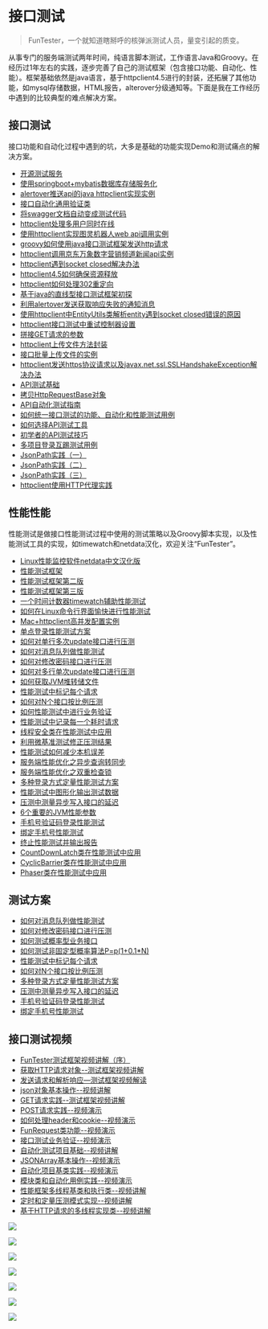 # 接口测试

> FunTester，一个就知道瞎掰呼的核弹派测试人员，量变引起的质变。

从事专门的服务端测试两年时间，纯语言脚本测试，工作语言Java和Groovy。在经历过1年左右的实践，逐步完善了自己的测试框架（包含接口功能、自动化、性能）。框架基础依然是java语言，基于httpclient4.5进行的封装，还拓展了其他功能，如mysql存储数据，HTML报告，alterover分级通知等。下面是我在工作经历中遇到的比较典型的难点解决方案。


## 接口测试

接口功能和自动化过程中遇到的坑，大多是基础的功能实现Demo和测试痛点的解决方案。

- [开源测试服务](https://mp.weixin.qq.com/s/ZOs0cp_vt6_iiundHaKk4g)
- [使用springboot+mybatis数据库存储服务化](https://mp.weixin.qq.com/s/N_5tHW1JJLZlxCaDI2PvyQ)
- [alertover推送api的java httpclient实现实例](https://mp.weixin.qq.com/s/DJXCBEG3SbybfbT6blO1jA)
- [接口自动化通用验证类](https://mp.weixin.qq.com/s/fP1clCKkLREfg6POKV5n1A)
- [将swagger文档自动变成测试代码](https://mp.weixin.qq.com/s/SY8mVenj0zMe5b47GS9VSQ)
- [httpclient处理多用户同时在线](https://mp.weixin.qq.com/s/Nuc30Fwy6-Qyr-Pc65t1_g)
- [使用httpclient实现图灵机器人web api调用实例](https://mp.weixin.qq.com/s/dYyxvAhwSmJkNI8N9lYQfg)
- [groovy如何使用java接口测试框架发送http请求](https://mp.weixin.qq.com/s/KF5lzMT-E2IBOkp_UjuC4g)
- [httpclient调用京东万象数字营销频道新闻api实例](https://mp.weixin.qq.com/s/kSqgSbPci-q2pfsdcU5Ekw)
- [httpclient遇到socket closed解决办法](https://mp.weixin.qq.com/s/mDRC7mssKmnvcI6StQWIBQ)
- [httpclient4.5如何确保资源释放](https://mp.weixin.qq.com/s/373Lx1bv0vi-pIBgWNzC9Q)
- [httpclient如何处理302重定向](https://mp.weixin.qq.com/s/vg354AjPKhIZsnSu4GZjZg)
- [基于java的直线型接口测试框架初探](https://mp.weixin.qq.com/s/xhg4exdb1G18-nG5E7exkQ)
- [利用alertover发送获取响应失败的通知消息](https://mp.weixin.qq.com/s/w6y2UkgL3J20mAxc8fq0tA)
- [使用httpclient中EntityUtils类解析entity遇到socket closed错误的原因](https://mp.weixin.qq.com/s/RJnuOa2K6aRCElJafkFeug)
- [httpclient接口测试中重试控制器设置](https://mp.weixin.qq.com/s/hknNdq_ybQ1MoXh_dI3JVA)
- [拼接GET请求的参数](https://mp.weixin.qq.com/s/EGw_97scexH_3m2Uc8Ye5A)
- [httpclient上传文件方法封装](https://mp.weixin.qq.com/s/HIrwl5ullvEmn_UuyLKkRg)
- [接口批量上传文件的实例](https://mp.weixin.qq.com/s/wZwkWchXXC6iddX1oVEnZQ)
- [httpclient发送https协议请求以及javax.net.ssl.SSLHandshakeException解决办法](https://mp.weixin.qq.com/s/uSHhKRrL2f9USKpSykkpkQ)
- [API测试基础](https://mp.weixin.qq.com/s/bkbUEa9CF21xMYSlhPcULw)
- [拷贝HttpRequestBase对象](https://mp.weixin.qq.com/s/kxB1c0GmSF5OAM15UQJU2Q)
- [API自动化测试指南](https://mp.weixin.qq.com/s/uy_Vn_ZVUEu3YAI1gW2T_A)
- [如何统一接口测试的功能、自动化和性能测试用例](https://mp.weixin.qq.com/s/1xqtXNVw7BdUa03nVcsMTg)
- [如何选择API测试工具](https://mp.weixin.qq.com/s/m2TNJDiqAAWYV9L6UP-29w)
- [初学者的API测试技巧](https://mp.weixin.qq.com/s/_uk6dw5Q7CfS-gXGH-TZEQ)
- [多项目登录互踢测试用例](https://mp.weixin.qq.com/s/Nn_CUy_j7j6bUwHSkO0pCQ)
- [JsonPath实践（一）](https://mp.weixin.qq.com/s/Cq0_v_ptbGd4f5y8HIsq7w)
- [JsonPath实践（二）](https://mp.weixin.qq.com/s/w_iJTiuQahIw6U00CJVJZg)
- [JsonPath实践（三）](https://mp.weixin.qq.com/s/58A3k0T6dbOkBJ5nRYKDqA)
- [httpclient使用HTTP代理实践](https://mp.weixin.qq.com/s/24IJwJ1TJWHdfj0PzSjmvw)

## 性能性能

性能测试是做接口性能测试过程中使用的测试策略以及Groovy脚本实现，以及性能测试工具的实现，如timewatch和netdata汉化，欢迎关注“FunTester”。

- [Linux性能监控软件netdata中文汉化版](https://mp.weixin.qq.com/s/7VG7gHx7FUvsuNtBTJpjWA)
- [性能测试框架](https://mp.weixin.qq.com/s/3_09j7-5ex35u30HQRyWug)
- [性能测试框架第二版](https://mp.weixin.qq.com/s/JPyGQ2DRC6EVBmZkxAoVWA)
- [性能测试框架第三版](https://mp.weixin.qq.com/s/Mk3PoH7oJX7baFmbeLtl_w)
- [一个时间计数器timewatch辅助性能测试](https://mp.weixin.qq.com/s/-YZ04n2kyfO0q2QaKHX_0Q)
- [如何在Linux命令行界面愉快进行性能测试](https://mp.weixin.qq.com/s/fwGqBe1SpA2V0lPfAOd04Q)
- [Mac+httpclient高并发配置实例](https://mp.weixin.qq.com/s/r4a-vGz0pxeZBPPH3phujw)
- [单点登录性能测试方案](https://mp.weixin.qq.com/s/sv8FnvIq44dFEq63LpOD2A)
- [如何对单行多次update接口进行压测](https://mp.weixin.qq.com/s/Ly1Y4iPGgL6FNRsbOTv0sg)
- [如何对消息队列做性能测试](https://mp.weixin.qq.com/s/MNt22aW3Op9VQ5OoMzPwBw)
- [如何对修改密码接口进行压测](https://mp.weixin.qq.com/s/9CL_6-uZOlAh7oeo7NOpag)
- [如何对多行单次update接口进行压测](https://mp.weixin.qq.com/s/Fsqw7vlw6K9EKa_XJwGIgQ)
- [如何获取JVM堆转储文件](https://mp.weixin.qq.com/s/qCg7nsXVvT1q-9yquQOfWA)
- [性能测试中标记每个请求](https://mp.weixin.qq.com/s/PokvzoLdVf_y9inlVXHJHQ)
- [如何对N个接口按比例压测](https://mp.weixin.qq.com/s/GZxbH4GjDkk4BLqnUj1_kw)
- [如何性能测试中进行业务验证](https://mp.weixin.qq.com/s/OEvRy1bS2Yq_w1kGiidmng)
- [性能测试中记录每一个耗时请求](https://mp.weixin.qq.com/s/VXcp4uIMm8mRgqe8fVhuCQ)
- [线程安全类在性能测试中应用](https://mp.weixin.qq.com/s/0-Y63wXqIugVC8RiKldHvg)
- [利用微基准测试修正压测结果](https://mp.weixin.qq.com/s/dmO33qhOBrTByw_NshS-uA)
- [性能测试如何减少本机误差](https://mp.weixin.qq.com/s/S6b_wwSowVolp1Uu6sEIOA)
- [服务端性能优化之异步查询转同步](https://mp.weixin.qq.com/s/okYP2aOPfkWj2FjZcAtQNA)
- [服务端性能优化之双重检查锁](https://mp.weixin.qq.com/s/-bOyHBcqFlJY3c0PEZaWgQ)
- [多种登录方式定量性能测试方案](https://mp.weixin.qq.com/s/WuZ2h2rr0rNBgEvQVioacA)
- [性能测试中图形化输出测试数据](https://mp.weixin.qq.com/s/EMvpYIsszdwBJFPIxztTvA)
- [压测中测量异步写入接口的延迟](https://mp.weixin.qq.com/s/odvK1iYgg4eRVtOOPbq15w)
- [6个重要的JVM性能参数](https://mp.weixin.qq.com/s/b1QnapiAVn0HD5DQU9JrIw)
- [手机号验证码登录性能测试](https://mp.weixin.qq.com/s/i-j8fJAdcsJ7v8XPOnPDAw)
- [绑定手机号性能测试](https://mp.weixin.qq.com/s/K5x1t1dKtIT2NKV6k4v5mw)
- [终止性能测试并输出报告](https://mp.weixin.qq.com/s/II4-UbKDikctmS_vRT-xLg)
- [CountDownLatch类在性能测试中应用](https://mp.weixin.qq.com/s/uYBPPOjauR2h81l2uKMANQ)
- [CyclicBarrier类在性能测试中应用](https://mp.weixin.qq.com/s/kvEHX3t_2xpMke9vwOdWrg)
- [Phaser类在性能测试中应用](https://mp.weixin.qq.com/s/plxNnQq7yNQvHYEGpyY4uA)

## 测试方案

- [如何对消息队列做性能测试](https://mp.weixin.qq.com/s/MNt22aW3Op9VQ5OoMzPwBw)
- [如何对修改密码接口进行压测](https://mp.weixin.qq.com/s/9CL_6-uZOlAh7oeo7NOpag)
- [如何测试概率型业务接口](https://mp.weixin.qq.com/s/kUVffhjae3eYivrGqo6ZMg)
- [如何测试非固定型概率算法P=p(1+0.1*N)](https://mp.weixin.qq.com/s/sgg8v-Bi-_sUDJXwuTCMGg)
- [性能测试中标记每个请求](https://mp.weixin.qq.com/s/PokvzoLdVf_y9inlVXHJHQ)
- [如何对N个接口按比例压测](https://mp.weixin.qq.com/s/GZxbH4GjDkk4BLqnUj1_kw)
- [多种登录方式定量性能测试方案](https://mp.weixin.qq.com/s/WuZ2h2rr0rNBgEvQVioacA)
- [压测中测量异步写入接口的延迟](https://mp.weixin.qq.com/s/odvK1iYgg4eRVtOOPbq15w)
- [手机号验证码登录性能测试](https://mp.weixin.qq.com/s/i-j8fJAdcsJ7v8XPOnPDAw)
- [绑定手机号性能测试](https://mp.weixin.qq.com/s/K5x1t1dKtIT2NKV6k4v5mw)

## 接口测试视频

- [FunTester测试框架视频讲解（序）](https://mp.weixin.qq.com/s/CJrHAAniDMyr5oDXYHpPcQ)
- [获取HTTP请求对象--测试框架视频讲解](https://mp.weixin.qq.com/s/hG89sGf96GcPb2hGnludsw)
- [发送请求和解析响应—测试框架视频解读](https://mp.weixin.qq.com/s/xUQ8o3YuZOChXZ2UGR1Kyw)
- [json对象基本操作--视频讲解](https://mp.weixin.qq.com/s/MQtcIGKwWGEMb2XD3zmAIQ)
- [GET请求实践--测试框架视频讲解](https://mp.weixin.qq.com/s/_ZEDmRPXe4SLjCgdwDtC7A)
- [POST请求实践--视频演示](https://mp.weixin.qq.com/s/g0mLzMQ4Br2e592m3p68eg)
- [如何处理header和cookie--视频演示](https://mp.weixin.qq.com/s/MkwzT9VPglSnOxY7geSUiQ)
- [FunRequest类功能--视频演示](https://mp.weixin.qq.com/s/WGS6ZwAvw7X4MC004Gz4pA)
- [接口测试业务验证--视频演示](https://mp.weixin.qq.com/s/DH8HDmaritXQnkBIFOadoA)
- [自动化测试项目基础--视频讲解](https://mp.weixin.qq.com/s/n9zu4OLyj7FbNsV0bYlOYg)
- [JSONArray基本操作--视频演示](https://mp.weixin.qq.com/s/OosDbRoknMe1riaPc3hhLg)
- [自动化项目基类实践--视频演示](https://mp.weixin.qq.com/s/IdvSi-GDtE5nqGnR-_4LWA)
- [模块类和自动化用例实践--视频演示](https://mp.weixin.qq.com/s/Y_A8M7KHmdlJJOD4B4rN4Q)
- [性能框架多线程基类和执行类--视频讲解](https://mp.weixin.qq.com/s/8Dh-5XfvX8Fm4IqmzbtY6Q)
- [定时和定量压测模式实现--视频讲解](https://mp.weixin.qq.com/s/l_4wCjVM1fAVRHgEPrcrwg)
- [基于HTTP请求的多线程实现类--视频讲解](https://mp.weixin.qq.com/s/8SG1xtzq8ArY84Bxm_SNow)


![](http://pic.automancloud.com/0_Fotor.jpg)

![](http://pic.automancloud.com/42387498274.jpeg)

![](http://pic.automancloud.com/ES5YqymXkAArmT-.jpg)

![](http://pic.automancloud.com/web-3967926_1920.png)

![](http://pic.automancloud.com/WechatIMG49.jpeg)

![](http://pic.automancloud.com/Data-Science-as-a-Service-Market-880x660.png)

![](http://pic.automancloud.com/dkjflsjf.jpg)